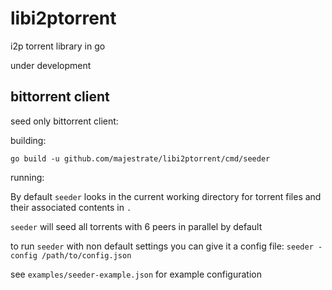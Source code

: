 # libi2ptorrent

i2p torrent library in go

under development

## bittorrent client

seed only bittorrent client:

building:

    go build -u github.com/majestrate/libi2ptorrent/cmd/seeder

running:

By default `seeder` looks in the current working directory for torrent files and their associated contents in `.`

`seeder` will seed all torrents with 6 peers in parallel by default

to run `seeder` with non default settings you can give it a config file: `seeder -config /path/to/config.json`

see `examples/seeder-example.json` for example configuration
